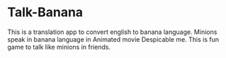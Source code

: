 
# Talk-Banana

This is a translation app to convert english to banana language. Minions speak in banana language in Animated movie Despicable me. This is fun game to talk like minions in friends.


